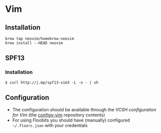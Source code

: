 # Vim

## Installation

```ShellSession
brew tap neovim/homebrew-neovim
brew install --HEAD neovim
```

## SPF13

### Installation

```ShellSession
$ curl http://j.mp/spf13-vim3 -L -o - | sh
```

## Configuration

* The configuration should be available through the *VCSH configuration for Vim* (the [configs-vim](https://github.com/alem0lars/configs-vim) repository contents)
* For using Floobits you should have (manually) configured `~/.floorc.json` with your credentials
